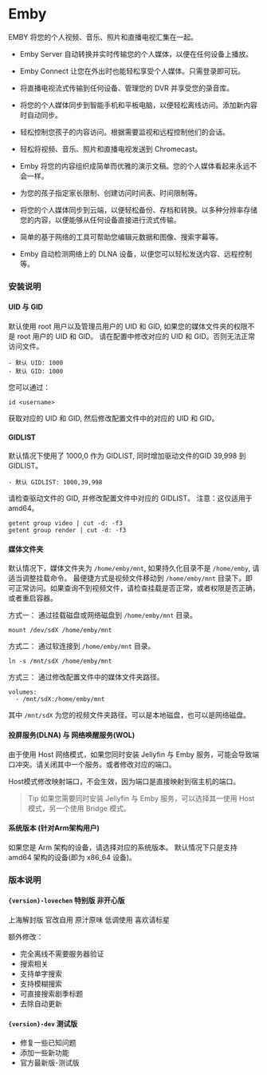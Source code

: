 # Emby

EMBY 将您的个人视频、音乐、照片和直播电视汇集在一起。

+ Emby Server 自动转换并实时传输您的个人媒体，以便在任何设备上播放。

+ Emby Connect 让您在外出时也能轻松享受个人媒体。只需登录即可玩。

+ 将直播电视流式传输到任何设备、管理您的 DVR 并享受您的录音库。

+ 将您的个人媒体同步到智能手机和平板电脑，以便轻松离线访问。添加新内容时自动同步。

+ 轻松控制您孩子的内容访问。根据需要监视和远程控制他们的会话。

+ 轻松将视频、音乐、照片和直播电视发送到 Chromecast。

+ Emby 将您的内容组织成简单而优雅的演示文稿。您的个人媒体看起来永远不会一样。

+ 为您的孩子指定家长限制、创建访问时间表、时间限制等。

+ 将您的个人媒体同步到云端，以便轻松备份、存档和转换。以多种分辨率存储您的内容，以便能够从任何设备直接进行流式传输。

+ 简单的基于网络的工具可帮助您编辑元数据和图像、搜索字幕等。

+ Emby 自动检测网络上的 DLNA 设备，以便您可以轻松发送内容、远程控制等。

### 安装说明

#### UID 与 GID

默认使用 root 用户以及管理员用户的 UID 和 GID, 如果您的媒体文件夹的权限不是 root 用户的 UID 和 GID。 请在配置中修改对应的
UID 和
GID。否则无法正常访问文件。

```shell
- 默认 UID: 1000
- 默认 GID: 1000
```

您可以通过：

```shell
id <username>
```

获取对应的 UID 和 GID, 然后修改配置文件中的对应的 UID 和 GID。

#### GIDLIST

默认情况下使用了 1000,0 作为 GIDLIST, 同时增加驱动文件的GID 39,998 到 GIDLIST。

```shell
- 默认 GIDLIST: 1000,39,998
```

请检查驱动文件的 GID, 并修改配置文件中对应的 GIDLIST。
注意：这仅适用于 amd64。

```shell
getent group video | cut -d: -f3
getent group render | cut -d: -f3
```

#### 媒体文件夹

默认情况下，媒体文件夹为 `/home/emby/mnt`, 如果持久化目录不是 `/home/emby`, 请适当调整挂载命令。
最便捷方式是视频文件移动到 `/home/emby/mnt` 目录下。即可正常访问。如果查询不到视频文件，请检查挂载是否正常，或者权限是否正确，或者重启容器。

方式一：
通过挂载磁盘或网络磁盘到 `/home/emby/mnt` 目录。

```shell
mount /dev/sdX /home/emby/mnt
```

方式二：
通过软连接到 `/home/emby/mnt` 目录。

```shell
ln -s /mnt/sdX /home/emby/mnt
```

方式三：
通过修改配置文件中的媒体文件夹路径。

```shell
volumes:
  - /mnt/sdX:/home/emby/mnt
```

其中 `/mnt/sdX` 为您的视频文件夹路径。可以是本地磁盘，也可以是网络磁盘。

#### 投屏服务(DLNA) 与 网络唤醒服务(WOL)

由于使用 Host 网络模式，如果您同时安装 Jellyfin 与 Emby 服务，可能会导致端口冲突。请关闭其中一个服务。或者修改对应的端口。

Host模式修改映射端口，不会生效，因为端口是直接映射到宿主机的端口。

> Tip 如果您需要同时安装 Jellyfin 与 Emby 服务，可以选择其一使用 Host 模式，另一个使用 Bridge 模式。

#### 系统版本 (针对Arm架构用户)

如果您是 Arm 架构的设备，请选择对应的系统版本。 默认情况下只是支持 amd64 架构的设备(即为 x86_64 设备)。

### 版本说明

#### `{version}-lovechen` 特别版 非开心版

上海解封版 官改自用 原汁原味 低调使用 喜欢请标星

额外修改：

+ 完全离线不需要服务器验证
+ 搜索相关
+ 支持单字搜索
+ 支持模糊搜索
+ 可直接搜索剧季标题
+ 去除自动更新

#### `{version}-dev` 测试版

+ 修复一些已知问题
+ 添加一些新功能
+ 官方最新版-测试版
